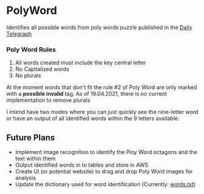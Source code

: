 # PolyWord
Identifies all possible words from poly words puzzle published in the 
[Daily Telegraph](https://puzzles.telegraph.co.uk/)

### Poly Word Rules
  1. All words created must include the key central letter
  2. No Capitalized words
  3. No plurals

At the moment words that don't fit the rule #2 of Poly Word are only marked with a 
**possible invalid** tag. As of 19.04.2021, there is no current implementation to remove plurals 

I intend have two modes where you can just quickly see the nine-letter word or
have an output of all identified words within the 9 letters available.

## Future Plans
  * Implement image recognition to identify the Ploy Word octagons and the text within them
  * Output identified words in to tables and store in AWS
  * Create UI (or potential website) to drag and drop Poly Word images for analysis
  * Update the dictionary used for word identification (Currently: [words.txt](words.txt))

